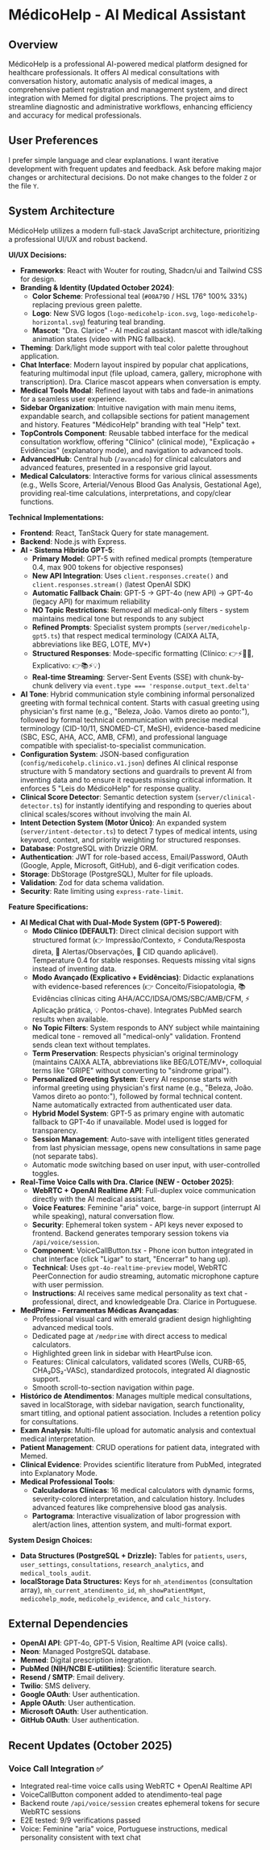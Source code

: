# MédicoHelp - AI Medical Assistant

## Overview
MédicoHelp is a professional AI-powered medical platform designed for healthcare professionals. It offers AI medical consultations with conversation history, automatic analysis of medical images, a comprehensive patient registration and management system, and direct integration with Memed for digital prescriptions. The project aims to streamline diagnostic and administrative workflows, enhancing efficiency and accuracy for medical professionals.

## User Preferences
I prefer simple language and clear explanations. I want iterative development with frequent updates and feedback. Ask before making major changes or architectural decisions. Do not make changes to the folder `Z` or the file `Y`.

## System Architecture

MédicoHelp utilizes a modern full-stack JavaScript architecture, prioritizing a professional UI/UX and robust backend.

**UI/UX Decisions:**
-   **Frameworks**: React with Wouter for routing, Shadcn/ui and Tailwind CSS for design.
-   **Branding & Identity (Updated October 2024)**:
    -   **Color Scheme**: Professional teal (`#00A79D` / HSL 176° 100% 33%) replacing previous green palette.
    -   **Logo**: New SVG logos (`logo-medicohelp-icon.svg`, `logo-medicohelp-horizontal.svg`) featuring teal branding.
    -   **Mascot**: "Dra. Clarice" - AI medical assistant mascot with idle/talking animation states (video with PNG fallback).
-   **Theming**: Dark/light mode support with teal color palette throughout application.
-   **Chat Interface**: Modern layout inspired by popular chat applications, featuring multimodal input (file upload, camera, gallery, microphone with transcription). Dra. Clarice mascot appears when conversation is empty.
-   **Medical Tools Modal**: Refined layout with tabs and fade-in animations for a seamless user experience.
-   **Sidebar Organization**: Intuitive navigation with main menu items, expandable search, and collapsible sections for patient management and history. Features "MédicoHelp" branding with teal "Help" text.
-   **TopControls Component**: Reusable tabbed interface for the medical consultation workflow, offering "Clínico" (clinical mode), "Explicação + Evidências" (explanatory mode), and navigation to advanced tools.
-   **AdvancedHub**: Central hub (`/avancado`) for clinical calculators and advanced features, presented in a responsive grid layout.
-   **Medical Calculators**: Interactive forms for various clinical assessments (e.g., Wells Score, Arterial/Venous Blood Gas Analysis, Gestational Age), providing real-time calculations, interpretations, and copy/clear functions.

**Technical Implementations:**
-   **Frontend**: React, TanStack Query for state management.
-   **Backend**: Node.js with Express.
-   **AI - Sistema Híbrido GPT-5**:
    -   **Primary Model**: GPT-5 with refined medical prompts (temperature 0.4, max 900 tokens for objective responses)
    -   **New API Integration**: Uses `client.responses.create()` and `client.responses.stream()` (latest OpenAI SDK)
    -   **Automatic Fallback Chain**: GPT-5 → GPT-4o (new API) → GPT-4o (legacy API) for maximum reliability
    -   **NO Topic Restrictions**: Removed all medical-only filters - system maintains medical tone but responds to any subject
    -   **Refined Prompts**: Specialist system prompts (`server/medicohelp-gpt5.ts`) that respect medical terminology (CAIXA ALTA, abbreviations like BEG, LOTE, MV+)
    -   **Structured Responses**: Mode-specific formatting (Clínico: 👉⚡🔎📇, Explicativo: 👉📚⚡💡)
    -   **Real-time Streaming**: Server-Sent Events (SSE) with chunk-by-chunk delivery via `event.type === 'response.output_text.delta'`
-   **AI Tone**: Hybrid communication style combining informal personalized greeting with formal technical content. Starts with casual greeting using physician's first name (e.g., "Beleza, João. Vamos direto ao ponto:"), followed by formal technical communication with precise medical terminology (CID-10/11, SNOMED-CT, MeSH), evidence-based medicine (SBC, ESC, AHA, ACC, AMB, CFM), and professional language compatible with specialist-to-specialist communication.
-   **Configuration System**: JSON-based configuration (`config/medicohelp.clinico.v1.json`) defines AI clinical response structure with 5 mandatory sections and guardrails to prevent AI from inventing data and to ensure it requests missing critical information. It enforces 5 "Leis do MédicoHelp" for response quality.
-   **Clinical Score Detector**: Semantic detection system (`server/clinical-detector.ts`) for instantly identifying and responding to queries about clinical scales/scores without involving the main AI.
-   **Intent Detection System (Motor Único)**: An expanded system (`server/intent-detector.ts`) to detect 7 types of medical intents, using keyword, context, and priority weighting for structured responses.
-   **Database**: PostgreSQL with Drizzle ORM.
-   **Authentication**: JWT for role-based access, Email/Password, OAuth (Google, Apple, Microsoft, GitHub), and 6-digit verification codes.
-   **Storage**: DbStorage (PostgreSQL), Multer for file uploads.
-   **Validation**: Zod for data schema validation.
-   **Security**: Rate limiting using `express-rate-limit`.

**Feature Specifications:**
-   **AI Medical Chat with Dual-Mode System (GPT-5 Powered)**:
    -   **Modo Clínico (DEFAULT)**: Direct clinical decision support with structured format (👉 Impressão/Contexto, ⚡ Conduta/Resposta direta, 🔎 Alertas/Observações, 📇 CID quando aplicável). Temperature 0.4 for stable responses. Requests missing vital signs instead of inventing data.
    -   **Modo Avançado (Explicativo + Evidências)**: Didactic explanations with evidence-based references (👉 Conceito/Fisiopatologia, 📚 Evidências clínicas citing AHA/ACC/IDSA/OMS/SBC/AMB/CFM, ⚡ Aplicação prática, 💡 Pontos-chave). Integrates PubMed search results when available.
    -   **No Topic Filters**: System responds to ANY subject while maintaining medical tone - removed all "medical-only" validation. Frontend sends clean text without templates.
    -   **Term Preservation**: Respects physician's original terminology (maintains CAIXA ALTA, abbreviations like BEG/LOTE/MV+, colloquial terms like "GRIPE" without converting to "síndrome gripal").
    -   **Personalized Greeting System**: Every AI response starts with informal greeting using physician's first name (e.g., "Beleza, João. Vamos direto ao ponto:"), followed by formal technical content. Name automatically extracted from authenticated user data.
    -   **Hybrid Model System**: GPT-5 as primary engine with automatic fallback to GPT-4o if unavailable. Model used is logged for transparency.
    -   **Session Management**: Auto-save with intelligent titles generated from last physician message, opens new consultations in same page (not separate tabs).
    -   Automatic mode switching based on user input, with user-controlled toggles.
-   **Real-Time Voice Calls with Dra. Clarice (NEW - October 2025)**:
    -   **WebRTC + OpenAI Realtime API**: Full-duplex voice communication directly with the AI medical assistant.
    -   **Voice Features**: Feminine "aria" voice, barge-in support (interrupt AI while speaking), natural conversation flow.
    -   **Security**: Ephemeral token system - API keys never exposed to frontend. Backend generates temporary session tokens via `/api/voice/session`.
    -   **Component**: VoiceCallButton.tsx - Phone icon button integrated in chat interface (click "Ligar" to start, "Encerrar" to hang up).
    -   **Technical**: Uses `gpt-4o-realtime-preview` model, WebRTC PeerConnection for audio streaming, automatic microphone capture with user permission.
    -   **Instructions**: AI receives same medical personality as text chat - professional, direct, and knowledgeable Dra. Clarice in Portuguese.
-   **MedPrime - Ferramentas Médicas Avançadas**:
    -   Professional visual card with emerald gradient design highlighting advanced medical tools.
    -   Dedicated page at `/medprime` with direct access to medical calculators.
    -   Highlighted green link in sidebar with HeartPulse icon.
    -   Features: Clinical calculators, validated scores (Wells, CURB-65, CHA₂DS₂-VASc), standardized protocols, integrated AI diagnostic support.
    -   Smooth scroll-to-section navigation within page.
-   **Histórico de Atendimentos**: Manages multiple medical consultations, saved in localStorage, with sidebar navigation, search functionality, smart titling, and optional patient association. Includes a retention policy for consultations.
-   **Exam Analysis**: Multi-file upload for automatic analysis and contextual medical interpretation.
-   **Patient Management**: CRUD operations for patient data, integrated with Memed.
-   **Clinical Evidence**: Provides scientific literature from PubMed, integrated into Explanatory Mode.
-   **Medical Professional Tools**:
    -   **Calculadoras Clínicas**: 16 medical calculators with dynamic forms, severity-colored interpretation, and calculation history. Includes advanced features like comprehensive blood gas analysis.
    -   **Partograma**: Interactive visualization of labor progression with alert/action lines, attention system, and multi-format export.

**System Design Choices:**
-   **Data Structures (PostgreSQL + Drizzle):** Tables for `patients`, `users`, `user_settings`, `consultations`, `research_analytics`, and `medical_tools_audit`.
-   **localStorage Data Structures:** Keys for `mh_atendimentos` (consultation array), `mh_current_atendimento_id`, `mh_showPatientMgmt`, `medicohelp_mode`, `medicohelp_evidence`, and `calc_history`.

## External Dependencies

-   **OpenAI API**: GPT-4o, GPT-5 Vision, Realtime API (voice calls).
-   **Neon**: Managed PostgreSQL database.
-   **Memed**: Digital prescription integration.
-   **PubMed (NIH/NCBI E-utilities)**: Scientific literature search.
-   **Resend / SMTP**: Email delivery.
-   **Twilio**: SMS delivery.
-   **Google OAuth**: User authentication.
-   **Apple OAuth**: User authentication.
-   **Microsoft OAuth**: User authentication.
-   **GitHub OAuth**: User authentication.

## Recent Updates (October 2025)

### Voice Call Integration ✅
- Integrated real-time voice calls using WebRTC + OpenAI Realtime API
- VoiceCallButton component added to atendimento-teal page
- Backend route `/api/voice/session` creates ephemeral tokens for secure WebRTC sessions
- E2E tested: 9/9 verifications passed
- Voice: Feminine "aria" voice, Portuguese instructions, medical personality consistent with text chat